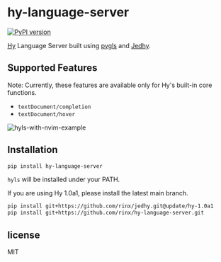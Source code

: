 hy-language-server
===

[![PyPI version](https://badge.fury.io/py/hy-language-server.svg)](https://pypi.org/project/hy-language-server)

[Hy](https://github.com/hylang/hy) Language Server built using [pygls](https://github.com/openlawlibrary/pygls) and [Jedhy](https://github.com/ekaschalk/jedhy).

## Supported Features

Note: Currently, these features are available only for Hy's built-in core functions.

- `textDocument/completion`
- `textDocument/hover`

![hyls-with-nvim-example](https://user-images.githubusercontent.com/1588935/117307829-e2ac6b80-aebb-11eb-9d93-ab6087959d03.gif)

## Installation

```sh
pip install hy-language-server
```

`hyls` will be installed under your PATH.

If you are using Hy 1.0a1, please install the latest main branch.

```sh
pip install git+https://github.com/rinx/jedhy.git@update/hy-1.0a1
pip install git+https://github.com/rinx/hy-language-server.git
```

## license

MIT
